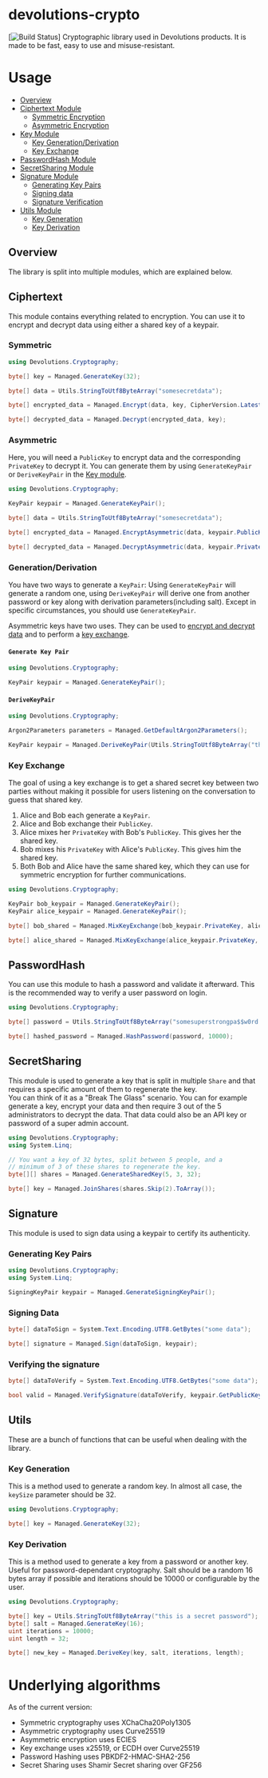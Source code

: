 # devolutions-crypto
[![Build Status](https://github.com/Devolutions/devolutions-crypto/actions/workflows/ci.yml/badge.svg)]
Cryptographic library used in Devolutions products. It is made to be fast, easy to use and misuse-resistant.

# Usage
* [Overview](#overview)
* [Ciphertext Module](#ciphertext)
    * [Symmetric Encryption](#symmetric)
    * [Asymmetric Encryption](#asymmetric)
* [Key Module](#key)
    * [Key Generation/Derivation](#generationderivation)
    * [Key Exchange](#key-exchange)
* [PasswordHash Module](#passwordhash)
* [SecretSharing Module](#secretsharing)
* [Signature Module](#signature)
    * [Generating Key Pairs](#generating-key-pairs)
    * [Signing data](#signing-data)
    * [Signature Verification](#verifying-the-signature)
* [Utils Module](#utils)
    * [Key Generation](#key-generation)
    * [Key Derivation](#key-derivation)
    

## Overview

The library is split into multiple modules, which are explained below.

## Ciphertext

This module contains everything related to encryption. You can use it to encrypt and decrypt data using either a shared key of a keypair.

### Symmetric

```C#
using Devolutions.Cryptography;

byte[] key = Managed.GenerateKey(32);

byte[] data = Utils.StringToUtf8ByteArray("somesecretdata");

byte[] encrypted_data = Managed.Encrypt(data, key, CipherVersion.Latest);

byte[] decrypted_data = Managed.Decrypt(encrypted_data, key);
```

### Asymmetric
Here, you will need a `PublicKey` to encrypt data and the corresponding 
`PrivateKey` to decrypt it. You can generate them by using `GenerateKeyPair` 
or `DeriveKeyPair` in the [Key module](#key).

```C#
using Devolutions.Cryptography;

KeyPair keypair = Managed.GenerateKeyPair();

byte[] data = Utils.StringToUtf8ByteArray("somesecretdata");

byte[] encrypted_data = Managed.EncryptAsymmetric(data, keypair.PublicKey, CipherVersion.Latest);

byte[] decrypted_data = Managed.DecryptAsymmetric(data, keypair.PrivateKey);
```

### Generation/Derivation

You have two ways to generate a `KeyPair`: Using `GenerateKeyPair` will generate a random one, using `DeriveKeyPair` will derive one from another password or key along with derivation parameters(including salt). Except in specific circumstances, you should use `GenerateKeyPair`.  

Asymmetric keys have two uses. They can be used to [encrypt and decrypt data](##asymmetric) and to perform a [key exchange](#key-exchange).

#### `Generate Key Pair`
```C#
using Devolutions.Cryptography;

KeyPair keypair = Managed.GenerateKeyPair();
```

#### `DeriveKeyPair`
```C#
using Devolutions.Cryptography;

Argon2Parameters parameters = Managed.GetDefaultArgon2Parameters();

KeyPair keypair = Managed.DeriveKeyPair(Utils.StringToUtf8ByteArray("thisisapassword"), parameters);
```

### Key Exchange

The goal of using a key exchange is to get a shared secret key between
two parties without making it possible for users listening on the conversation
to guess that shared key.
1. Alice and Bob each generate a `KeyPair`.
2. Alice and Bob exchange their `PublicKey`.
3. Alice mixes her `PrivateKey` with Bob's `PublicKey`. This gives her the shared key.
4. Bob mixes his `PrivateKey` with Alice's `PublicKey`. This gives him the shared key.
5. Both Bob and Alice have the same shared key, which they can use for symmetric encryption for further communications.

```C#
using Devolutions.Cryptography;

KeyPair bob_keypair = Managed.GenerateKeyPair();
KeyPair alice_keypair = Managed.GenerateKeyPair();

byte[] bob_shared = Managed.MixKeyExchange(bob_keypair.PrivateKey, alice_keypair.PublicKey);

byte[] alice_shared = Managed.MixKeyExchange(alice_keypair.PrivateKey, bob_keypair.PublicKey);
```

## PasswordHash
You can use this module to hash a password and validate it afterward. This is the recommended way to verify a user password on login.

```C#
using Devolutions.Cryptography;

byte[] password = Utils.StringToUtf8ByteArray("somesuperstrongpa$$w0rd!");

byte[] hashed_password = Managed.HashPassword(password, 10000);
```

## SecretSharing
This module is used to generate a key that is split in multiple `Share`
and that requires a specific amount of them to regenerate the key.  
You can think of it as a "Break The Glass" scenario. You can for example 
generate a key, encrypt your data and then require 3 out of the 5 administrators
to decrypt the data. That data could also be an API key or password of a super 
admin account.

```c#
using Devolutions.Cryptography;
using System.Linq;

// You want a key of 32 bytes, split between 5 people, and a 
// minimum of 3 of these shares to regenerate the key.
byte[][] shares = Managed.GenerateSharedKey(5, 3, 32);

byte[] key = Managed.JoinShares(shares.Skip(2).ToArray());
```

## Signature
This module is used to sign data using a keypair to certify its authenticity. 

###  Generating Key Pairs
```c#
using Devolutions.Cryptography;
using System.Linq;

SigningKeyPair keypair = Managed.GenerateSigningKeyPair();
```
### Signing Data
```c#
byte[] dataToSign = System.Text.Encoding.UTF8.GetBytes("some data");

byte[] signature = Managed.Sign(dataToSign, keypair);
```

### Verifying the signature
```c#
byte[] dataToVerify = System.Text.Encoding.UTF8.GetBytes("some data");

bool valid = Managed.VerifySignature(dataToVerify, keypair.GetPublicKey(), signature);
```


## Utils

These are a bunch of functions that can
be useful when dealing with the library.

### Key Generation

This is a method used to generate a random key. In almost all case, the `keySize` parameter should be 32.

```C#
using Devolutions.Cryptography;

byte[] key = Managed.GenerateKey(32);
```

### Key Derivation

This is a method used to generate a key from a password or another key. Useful for password-dependant cryptography. Salt should be a random 16 bytes array if possible and iterations should be 10000 or configurable by the user.

```C#
using Devolutions.Cryptography;

byte[] key = Utils.StringToUtf8ByteArray("this is a secret password");
byte[] salt = Managed.GenerateKey(16);
uint iterations = 10000;
uint length = 32;

byte[] new_key = Managed.DeriveKey(key, salt, iterations, length);
```

# Underlying algorithms
As of the current version:
 * Symmetric cryptography uses XChaCha20Poly1305
 * Asymmetric cryptography uses Curve25519
 * Asymmetric encryption uses ECIES
 * Key exchange uses x25519, or ECDH over Curve25519
 * Password Hashing uses PBKDF2-HMAC-SHA2-256
 * Secret Sharing uses Shamir Secret sharing over GF256

